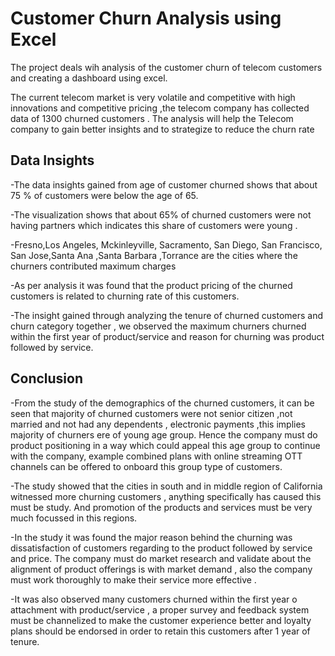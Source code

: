 # Customer Churn Analysis using Excel
The project deals wih analysis of the customer churn of telecom customers and creating a dashboard using excel.

The current telecom market is very volatile and competitive with high innovations and competitive pricing ,the telecom company has collected data of 1300 churned customers  . The analysis will help the Telecom company  to gain better insights and to strategize to reduce the churn rate
## Data Insights

 
-The data insights gained from age of customer churned shows that about 75 % of customers were below the age of 65.

-The visualization shows that about 65% of churned customers were not having partners which indicates this share of customers were young .

-Fresno,Los Angeles, Mckinleyville, Sacramento, San Diego, San Francisco, San Jose,Santa Ana ,Santa Barbara ,Torrance are the cities where the churners contributed maximum charges

-As per analysis it was found that the product pricing of the churned customers is related to churning rate of this customers.

-The insight gained through analyzing the tenure of churned customers and churn category together , we observed the maximum churners churned within the first year of product/service and reason for churning was product followed by service.


## Conclusion

-From the study of the demographics of the churned customers, it can be seen that
 majority of churned customers were not senior citizen ,not married and not had any     dependents , electronic payments ,this implies majority of churners ere of young age group. Hence the company must do product positioning in a way which could appeal this age group to continue with the company, example combined plans with online streaming OTT channels can be offered to onboard this group type of customers.

-The study showed that the cities in south and in middle region of California witnessed more churning customers , anything specifically has caused this must be study. And promotion of the products and services must be very much focussed in this regions.

-In the study it was found the major reason behind the churning was dissatisfaction of customers regarding to the product followed by service and price. The company must do market research and validate about the alignment of product offerings is with market demand , also the company must work thoroughly to make their service more effective .

-It was also observed many customers churned within the first year o attachment with product/service , a proper survey and feedback system must be channelized to make the
     customer experience better and loyalty plans should be endorsed in order to retain this customers after 1 year of tenure. 

